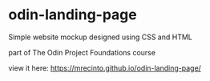 # odin-landing-page

Simple website mockup designed using CSS and HTML

part of The Odin Project Foundations course

view it here: https://mrecinto.github.io/odin-landing-page/
